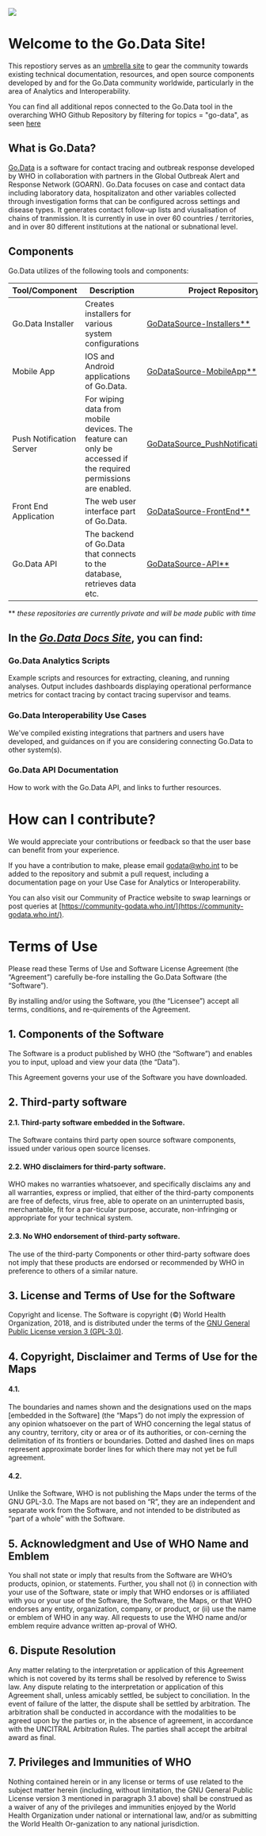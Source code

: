 ![](https://github.com/WorldHealthOrganization/godata/blob/master/docs/assets/godata-logo.png)

# Welcome to the Go.Data Site! 

This repostiory serves as an [umbrella site](https://worldhealthorganization.github.io/godata/) to gear the community towards existing technical documentation, resources, and open source components developed by and for the Go.Data community worldwide, particularly in the area of Analytics and Interoperability.

You can find all additional repos connected to the Go.Data tool in the overarching WHO Github Repository by filtering for topics = "go-data", as seen [here](https://github.com/WorldHealthOrganization?q=go-data&type=&language=)

## What is Go.Data? 

[Go.Data](https://www.who.int/tools/godata) is a software for contact tracing and outbreak response developed by WHO in collaboration with partners in the Global Outbreak Alert and Response Network (GOARN). Go.Data focuses on case and contact data including laboratory data, hospitalizaton and other variables collected through investigation forms that can be configured across settings and disease types. It generates contact follow-up lists and viusalisation of chains of tranmission. It is currently in use in over 60 countries / territories, and in over 80 different institutions at the national or subnational level.

## Components

Go.Data utilizes of the following tools and components:

Tool/Component | Description | Project Repository
--------- | --------- | ---------
Go.Data Installer | Creates installers for various system configurations | [GoDataSource-Installers**](https://github.com/WorldHealthOrganization/GoDataSource-Installers) 
Mobile App |  IOS and Android applications of Go.Data. | [GoDataSource-MobileApp**](https://github.com/WorldHealthOrganization/GoDataSource-MobileApp)
Push Notification Server | For wiping data from mobile devices. The feature can only be accessed if the required permissions are enabled. | [GoDataSource_PushNotificationServer**](https://github.com/WorldHealthOrganization/GoDataSource_PushNotificationServer)
Front End Application | The web user interface part of Go.Data. | [GoDataSource-FrontEnd**](https://github.com/WorldHealthOrganization/GoDataSource-FrontEnd)
Go.Data API | The backend of Go.Data that connects to the database, retrieves data etc.  | [GoDataSource-API**](https://github.com/WorldHealthOrganization/GoDataSource-API)

 ** _these repositories are currently private and will be made public with time_ 

## In the [*Go.Data Docs Site*](https://worldhealthorganization.github.io/godata/), you can find:

###  Go.Data Analytics Scripts 

Example scripts and resources for extracting, cleaning, and running analyses. Output includes dashboards displaying operational performance metrics for contact tracing by contact tracing supervisor and teams. 

### Go.Data Interoperability Use Cases 

We've compiled existing integrations that partners and users have developed, and guidances on if you are considering connecting Go.Data to other system(s).

### Go.Data API Documentation 

How to work with the Go.Data API, and links to further resources.

# How can I contribute? 

We would appreciate your contributions or feedback so that the user base can benefit from your experience. 

If you have a contribution to make, please email godata@who.int to be added to the repository and submit a pull request, including a documentation page on your Use Case for Analytics or Interoperability.

You can also visit our Community of Practice website to swap learnings or post queries at [https://community-godata.who.int/](https://community-godata.who.int/).

# Terms of Use

Please read these Terms of Use and Software License Agreement (the “Agreement”) carefully be-fore installing the Go.Data Software (the “Software”).

By installing and/or using the Software, you (the “Licensee”) accept all terms, conditions, and re-quirements of the Agreement. 

## 1. Components of the Software

The Software is a product published by WHO (the “Software”) and enables you to input, upload and view your data (the “Data”). 

This Agreement governs your use of the Software you have downloaded.


## 2. Third-party software

#### 2.1. Third-party software embedded in the Software.  

The Software contains third party open source software components, issued under various open source licenses.

#### 2.2. WHO disclaimers for third-party software. 

WHO makes no warranties whatsoever, and specifically disclaims any and all warranties, express or implied, that either of the third-party components are free of defects, virus free, able to operate on an uninterrupted basis, merchantable, fit for a par-ticular purpose, accurate, non-infringing or appropriate for your technical system.  

#### 2.3. No WHO endorsement of third-party software.  

The use of the third-party Components or other third-party software does not imply that these products are endorsed or recommended by WHO in preference to others of a similar nature.

## 3. License and Terms of Use for the Software 

Copyright and license. The Software is copyright (©) World Health Organization, 2018, and is distributed under the terms of the [GNU General Public License version 3 (GPL-3.0)](LICENSE). 

## 4. Copyright, Disclaimer and Terms of Use for the Maps 

#### 4.1. 

The boundaries and names shown and the designations used on the maps [embedded in the Software] (the “Maps”) do not imply the expression of any opinion whatsoever on the part of WHO concerning the legal status of any country, territory, city or area or of its authorities, or con-cerning the delimitation of its frontiers or boundaries. Dotted and dashed lines on maps represent approximate border lines for which there may not yet be full agreement. 

#### 4.2. 

Unlike the Software, WHO is not publishing the Maps under the terms of the GNU GPL-3.0. The Maps are not based on “R”, they are an independent and separate work from the Software, and not intended to be distributed as “part of a whole” with the Software.

## 5. Acknowledgment and Use of WHO Name and Emblem

You shall not state or imply that results from the Software are WHO’s products, opinion, or statements. Further, you shall not (i) in connection with your use of the Software, state or imply that WHO endorses or is affiliated with you or your use of the Software, the Software, the Maps, or that WHO endorses any entity, organization, company, or product, or (ii) use the name or emblem of WHO in any way. All requests to use the WHO name and/or emblem require advance written ap-proval of WHO.

## 6. Dispute Resolution

Any matter relating to the interpretation or application of this Agreement which is not covered by its terms shall be resolved by reference to Swiss law. Any dispute relating to the interpretation or application of this Agreement shall, unless amicably settled, be subject to conciliation. In the event of failure of the latter, the dispute shall be settled by arbitration. The arbitration shall be conducted in accordance with the modalities to be agreed upon by the parties or, in the absence of agreement, in accordance with the UNCITRAL Arbitration Rules. The parties shall accept the arbitral award as final.

## 7. Privileges and Immunities of WHO

Nothing contained herein or in any license or terms of use related to the subject matter herein (including, without limitation, the GNU General Public License version 3 mentioned in paragraph 3.1 above) shall be construed as a waiver of any of the privileges and immunities enjoyed by the World Health Organization under national or international law, and/or as submitting the World Health Or-ganization to any national jurisdiction.